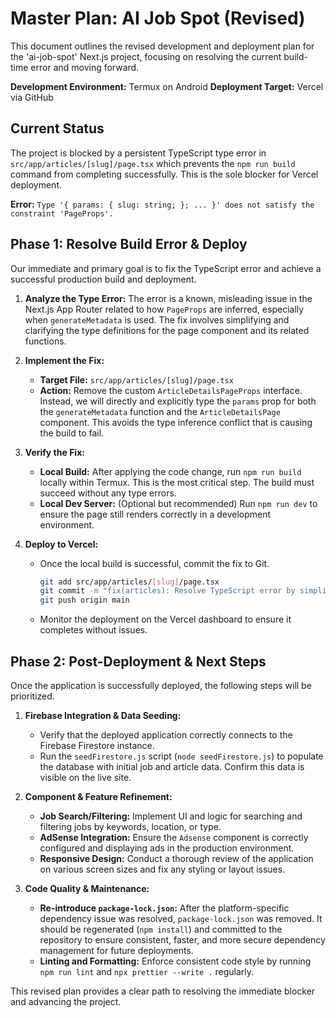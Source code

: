 # Master Plan: AI Job Spot (Revised)

This document outlines the revised development and deployment plan for the 'ai-job-spot' Next.js project, focusing on resolving the current build-time error and moving forward.

**Development Environment:** Termux on Android
**Deployment Target:** Vercel via GitHub

## Current Status

The project is blocked by a persistent TypeScript type error in `src/app/articles/[slug]/page.tsx` which prevents the `npm run build` command from completing successfully. This is the sole blocker for Vercel deployment.

**Error:** `Type '{ params: { slug: string; }; ... }' does not satisfy the constraint 'PageProps'.`

## Phase 1: Resolve Build Error & Deploy

Our immediate and primary goal is to fix the TypeScript error and achieve a successful production build and deployment.

1.  **Analyze the Type Error:** The error is a known, misleading issue in the Next.js App Router related to how `PageProps` are inferred, especially when `generateMetadata` is used. The fix involves simplifying and clarifying the type definitions for the page component and its related functions.

2.  **Implement the Fix:**
    *   **Target File:** `src/app/articles/[slug]/page.tsx`
    *   **Action:** Remove the custom `ArticleDetailsPageProps` interface. Instead, we will directly and explicitly type the `params` prop for both the `generateMetadata` function and the `ArticleDetailsPage` component. This avoids the type inference conflict that is causing the build to fail.

3.  **Verify the Fix:**
    *   **Local Build:** After applying the code change, run `npm run build` locally within Termux. This is the most critical step. The build must succeed without any type errors.
    *   **Local Dev Server:** (Optional but recommended) Run `npm run dev` to ensure the page still renders correctly in a development environment.

4.  **Deploy to Vercel:**
    *   Once the local build is successful, commit the fix to Git.
        ```bash
        git add src/app/articles/[slug]/page.tsx
        git commit -m "fix(articles): Resolve TypeScript error by simplifying page props"
        git push origin main
        ```
    *   Monitor the deployment on the Vercel dashboard to ensure it completes without issues.

## Phase 2: Post-Deployment & Next Steps

Once the application is successfully deployed, the following steps will be prioritized.

1.  **Firebase Integration & Data Seeding:**
    *   Verify that the deployed application correctly connects to the Firebase Firestore instance.
    *   Run the `seedFirestore.js` script (`node seedFirestore.js`) to populate the database with initial job and article data. Confirm this data is visible on the live site.

2.  **Component & Feature Refinement:**
    *   **Job Search/Filtering:** Implement UI and logic for searching and filtering jobs by keywords, location, or type.
    *   **AdSense Integration:** Ensure the `Adsense` component is correctly configured and displaying ads in the production environment.
    *   **Responsive Design:** Conduct a thorough review of the application on various screen sizes and fix any styling or layout issues.

3.  **Code Quality & Maintenance:**
    *   **Re-introduce `package-lock.json`:** After the platform-specific dependency issue was resolved, `package-lock.json` was removed. It should be regenerated (`npm install`) and committed to the repository to ensure consistent, faster, and more secure dependency management for future deployments.
    *   **Linting and Formatting:** Enforce consistent code style by running `npm run lint` and `npx prettier --write .` regularly.

This revised plan provides a clear path to resolving the immediate blocker and advancing the project.

